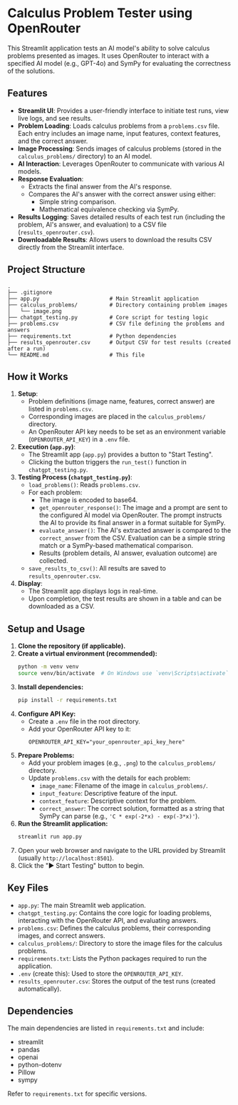 # Calculus Problem Tester using OpenRouter

This Streamlit application tests an AI model's ability to solve calculus problems presented as images. It uses OpenRouter to interact with a specified AI model (e.g., GPT-4o) and SymPy for evaluating the correctness of the solutions.

## Features

*   **Streamlit UI**: Provides a user-friendly interface to initiate test runs, view live logs, and see results.
*   **Problem Loading**: Loads calculus problems from a `problems.csv` file. Each entry includes an image name, input features, context features, and the correct answer.
*   **Image Processing**: Sends images of calculus problems (stored in the `calculus_problems/` directory) to an AI model.
*   **AI Interaction**: Leverages OpenRouter to communicate with various AI models.
*   **Response Evaluation**:
    *   Extracts the final answer from the AI's response.
    *   Compares the AI's answer with the correct answer using either:
        *   Simple string comparison.
        *   Mathematical equivalence checking via SymPy.
*   **Results Logging**: Saves detailed results of each test run (including the problem, AI's answer, and evaluation) to a CSV file (`results_openrouter.csv`).
*   **Downloadable Results**: Allows users to download the results CSV directly from the Streamlit interface.

## Project Structure

```
.
├── .gitignore
├── app.py                      # Main Streamlit application
├── calculus_problems/          # Directory containing problem images
│   └── image.png
├── chatgpt_testing.py          # Core script for testing logic
├── problems.csv                # CSV file defining the problems and answers
├── requirements.txt            # Python dependencies
├── results_openrouter.csv      # Output CSV for test results (created after a run)
└── README.md                   # This file
```

## How it Works

1.  **Setup**:
    *   Problem definitions (image name, features, correct answer) are listed in `problems.csv`.
    *   Corresponding images are placed in the `calculus_problems/` directory.
    *   An OpenRouter API key needs to be set as an environment variable (`OPENROUTER_API_KEY`) in a `.env` file.
2.  **Execution (`app.py`)**:
    *   The Streamlit app (`app.py`) provides a button to "Start Testing".
    *   Clicking the button triggers the `run_test()` function in `chatgpt_testing.py`.
3.  **Testing Process (`chatgpt_testing.py`)**:
    *   `load_problems()`: Reads `problems.csv`.
    *   For each problem:
        *   The image is encoded to base64.
        *   `get_openrouter_response()`: The image and a prompt are sent to the configured AI model via OpenRouter. The prompt instructs the AI to provide its final answer in a format suitable for SymPy.
        *   `evaluate_answer()`: The AI's extracted answer is compared to the `correct_answer` from the CSV. Evaluation can be a simple string match or a SymPy-based mathematical comparison.
        *   Results (problem details, AI answer, evaluation outcome) are collected.
    *   `save_results_to_csv()`: All results are saved to `results_openrouter.csv`.
4.  **Display**:
    *   The Streamlit app displays logs in real-time.
    *   Upon completion, the test results are shown in a table and can be downloaded as a CSV.

## Setup and Usage

1.  **Clone the repository (if applicable).**
2.  **Create a virtual environment (recommended):**
    ```bash
    python -m venv venv
    source venv/bin/activate  # On Windows use `venv\Scripts\activate`
    ```
3.  **Install dependencies:**
    ```bash
    pip install -r requirements.txt
    ```
4.  **Configure API Key:**
    *   Create a `.env` file in the root directory.
    *   Add your OpenRouter API key to it:
        ```
        OPENROUTER_API_KEY="your_openrouter_api_key_here"
        ```
5.  **Prepare Problems:**
    *   Add your problem images (e.g., `.png`) to the `calculus_problems/` directory.
    *   Update `problems.csv` with the details for each problem:
        *   `image_name`: Filename of the image in `calculus_problems/`.
        *   `input_feature`: Descriptive feature of the input.
        *   `context_feature`: Descriptive context for the problem.
        *   `correct_answer`: The correct solution, formatted as a string that SymPy can parse (e.g., `'C * exp(-2*x) - exp(-3*x)'`).
6.  **Run the Streamlit application:**
    ```bash
    streamlit run app.py
    ```
7.  Open your web browser and navigate to the URL provided by Streamlit (usually `http://localhost:8501`).
8.  Click the "▶️ Start Testing" button to begin.

## Key Files

*   `app.py`: The main Streamlit web application.
*   `chatgpt_testing.py`: Contains the core logic for loading problems, interacting with the OpenRouter API, and evaluating answers.
*   `problems.csv`: Defines the calculus problems, their corresponding images, and correct answers.
*   `calculus_problems/`: Directory to store the image files for the calculus problems.
*   `requirements.txt`: Lists the Python packages required to run the application.
*   `.env` (create this): Used to store the `OPENROUTER_API_KEY`.
*   `results_openrouter.csv`: Stores the output of the test runs (created automatically).

## Dependencies

The main dependencies are listed in `requirements.txt` and include:
*   streamlit
*   pandas
*   openai
*   python-dotenv
*   Pillow
*   sympy

Refer to `requirements.txt` for specific versions. 